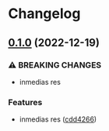 # Changelog

## [0.1.0](https://github.com/Tubee01/szamlazzhu-client/compare/v0.0.0...v0.1.0) (2022-12-19)


### ⚠ BREAKING CHANGES

* inmedias res

### Features

* inmedias res ([cdd4266](https://github.com/Tubee01/szamlazzhu-client/commit/cdd42669c8a040c4ae0d27ddeb62313311526978))
